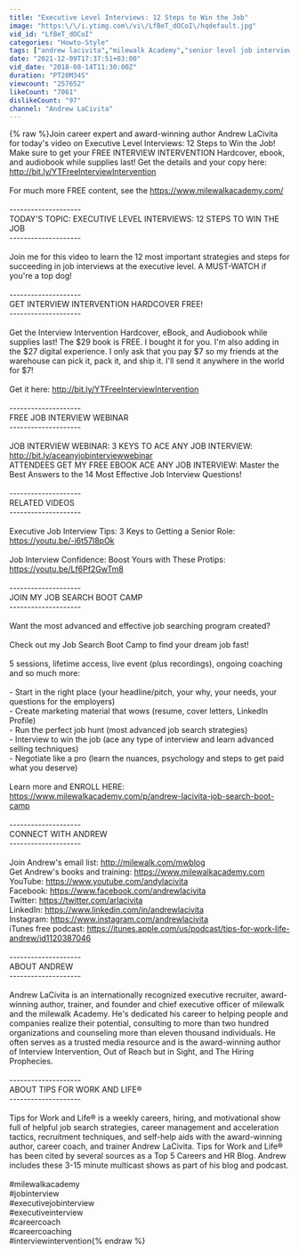 ```yaml
---
title: "Executive Level Interviews: 12 Steps to Win the Job"
image: "https:\/\/i.ytimg.com\/vi\/LfBeT_dOCoI\/hqdefault.jpg"
vid_id: "LfBeT_dOCoI"
categories: "Howto-Style"
tags: ["andrew lacivita","milewalk Academy","senior level job interview"]
date: "2021-12-09T17:37:51+03:00"
vid_date: "2018-08-14T11:30:00Z"
duration: "PT20M34S"
viewcount: "257652"
likeCount: "7061"
dislikeCount: "97"
channel: "Andrew LaCivita"
---
```

{% raw %}Join career expert and award-winning author Andrew LaCivita for today's video on Executive Level Interviews: 12 Steps to Win the Job! Make sure to get your FREE INTERVIEW INTERVENTION Hardcover, ebook, and audiobook while supplies last! Get the details and your copy here: <a rel="nofollow" target="blank" href="http://bit.ly/YTFreeInterviewIntervention">http://bit.ly/YTFreeInterviewIntervention</a><br /><br />For much more FREE content, see the <a rel="nofollow" target="blank" href="https://www.milewalkacademy.com/">https://www.milewalkacademy.com/</a><br /><br />--------------------<br />TODAY'S TOPIC: EXECUTIVE LEVEL INTERVIEWS: 12 STEPS TO WIN THE JOB<br />--------------------<br /><br />Join me for this video to learn the 12 most important strategies and steps for succeeding in job interviews at the executive level. A MUST-WATCH if you're a top dog!<br /><br />--------------------<br />GET INTERVIEW INTERVENTION HARDCOVER FREE!<br />--------------------<br /><br />Get the Interview Intervention Hardcover, eBook, and Audiobook while supplies last! The $29 book is FREE. I bought it for you. I'm also adding in the $27 digital experience. I only ask that you pay $7 so my friends at the warehouse can pick it, pack it, and ship it. I'll send it anywhere in the world for $7!<br /><br />Get it here: <a rel="nofollow" target="blank" href="http://bit.ly/YTFreeInterviewIntervention">http://bit.ly/YTFreeInterviewIntervention</a><br /><br />--------------------<br />FREE JOB INTERVIEW WEBINAR<br />--------------------<br /><br />JOB INTERVIEW WEBINAR: 3 KEYS TO ACE ANY JOB INTERVIEW: <a rel="nofollow" target="blank" href="http://bit.ly/aceanyjobinterviewwebinar">http://bit.ly/aceanyjobinterviewwebinar</a><br />ATTENDEES GET MY FREE EBOOK ACE ANY JOB INTERVIEW: Master the Best Answers to the 14 Most Effective Job Interview Questions!<br /><br />--------------------<br />RELATED VIDEOS<br />--------------------<br /><br />Executive Job Interview Tips: 3 Keys to Getting a Senior Role: <a rel="nofollow" target="blank" href="https://youtu.be/-i6t57l8pOk">https://youtu.be/-i6t57l8pOk</a><br /><br />Job Interview Confidence: Boost Yours with These Protips: <a rel="nofollow" target="blank" href="https://youtu.be/Lf6Pf2GwTm8">https://youtu.be/Lf6Pf2GwTm8</a><br /><br />--------------------<br />JOIN MY JOB SEARCH BOOT CAMP<br />--------------------<br /><br />Want the most advanced and effective job searching program created? <br /><br />Check out my Job Search Boot Camp to find your dream job fast!<br /><br />5 sessions, lifetime access, live event (plus recordings), ongoing coaching and so much more:<br /><br />- Start in the right place (your headline/pitch, your why, your needs, your questions for the employers)<br />- Create marketing material that wows (resume, cover letters, LinkedIn Profile)<br />- Run the perfect job hunt (most advanced job search strategies)<br />- Interview to win the job (ace any type of interview and learn advanced selling techniques)<br />- Negotiate like a pro (learn the nuances, psychology and steps to get paid what you deserve)<br /><br />Learn more and ENROLL HERE: <a rel="nofollow" target="blank" href="https://www.milewalkacademy.com/p/andrew-lacivita-job-search-boot-camp">https://www.milewalkacademy.com/p/andrew-lacivita-job-search-boot-camp</a><br /> <br />--------------------<br />CONNECT WITH ANDREW<br />--------------------<br /><br />Join Andrew's email list: <a rel="nofollow" target="blank" href="http://milewalk.com/mwblog">http://milewalk.com/mwblog</a><br />Get Andrew's books and training: <a rel="nofollow" target="blank" href="https://www.milewalkacademy.com">https://www.milewalkacademy.com</a><br />YouTube: <a rel="nofollow" target="blank" href="https://www.youtube.com/andylacivita">https://www.youtube.com/andylacivita</a><br />Facebook: <a rel="nofollow" target="blank" href="https://www.facebook.com/andrewlacivita">https://www.facebook.com/andrewlacivita</a><br />Twitter: <a rel="nofollow" target="blank" href="https://twitter.com/arlacivita">https://twitter.com/arlacivita</a><br />LinkedIn: <a rel="nofollow" target="blank" href="https://www.linkedin.com/in/andrewlacivita">https://www.linkedin.com/in/andrewlacivita</a><br />Instagram: <a rel="nofollow" target="blank" href="https://www.instagram.com/andrewlacivita">https://www.instagram.com/andrewlacivita</a><br />iTunes free podcast: <a rel="nofollow" target="blank" href="https://itunes.apple.com/us/podcast/tips-for-work-life-andrew/id1120387046">https://itunes.apple.com/us/podcast/tips-for-work-life-andrew/id1120387046</a><br /><br />--------------------<br />ABOUT ANDREW<br />--------------------<br /><br />Andrew LaCivita is an internationally recognized executive recruiter, award-winning author, trainer, and founder and chief executive officer of milewalk and the milewalk Academy. He's dedicated his career to helping people and companies realize their potential, consulting to more than two hundred organizations and counseling more than eleven thousand individuals. He often serves as a trusted media resource and is the award-winning author of Interview Intervention, Out of Reach but in Sight, and The Hiring Prophecies.<br /><br />--------------------<br />ABOUT TIPS FOR WORK AND LIFE®<br />--------------------<br /><br />Tips for Work and Life® is a weekly careers, hiring, and motivational show full of helpful job search strategies, career management and acceleration tactics, recruitment techniques, and self-help aids with the award-winning author, career coach, and trainer Andrew LaCivita. Tips for Work and Life® has been cited by several sources as a Top 5 Careers and HR Blog. Andrew includes these 3-15 minute multicast shows as part of his blog and podcast.<br /><br />#milewalkacademy<br />#jobinterview<br />#executivejobinterview<br />#executiveinterview<br />#careercoach<br />#careercoaching<br />#interviewintervention{% endraw %}
